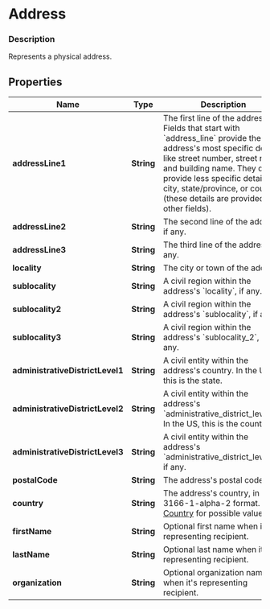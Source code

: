 
# Address

### Description

Represents a physical address.

## Properties
Name | Type | Description | Notes
------------ | ------------- | ------------- | -------------
**addressLine1** | **String** | The first line of the address.  Fields that start with &#x60;address_line&#x60; provide the address&#39;s most specific details, like street number, street name, and building name. They do *not* provide less specific details like city, state/province, or country (these details are provided in other fields). |  [optional]
**addressLine2** | **String** | The second line of the address, if any. |  [optional]
**addressLine3** | **String** | The third line of the address, if any. |  [optional]
**locality** | **String** | The city or town of the address. |  [optional]
**sublocality** | **String** | A civil region within the address&#39;s &#x60;locality&#x60;, if any. |  [optional]
**sublocality2** | **String** | A civil region within the address&#39;s &#x60;sublocality&#x60;, if any. |  [optional]
**sublocality3** | **String** | A civil region within the address&#39;s &#x60;sublocality_2&#x60;, if any. |  [optional]
**administrativeDistrictLevel1** | **String** | A civil entity within the address&#39;s country. In the US, this is the state. |  [optional]
**administrativeDistrictLevel2** | **String** | A civil entity within the address&#39;s &#x60;administrative_district_level_1&#x60;. In the US, this is the county. |  [optional]
**administrativeDistrictLevel3** | **String** | A civil entity within the address&#39;s &#x60;administrative_district_level_2&#x60;, if any. |  [optional]
**postalCode** | **String** | The address&#39;s postal code. |  [optional]
**country** | **String** | The address&#39;s country, in ISO 3166-1-alpha-2 format. See [Country](#type-country) for possible values |  [optional]
**firstName** | **String** | Optional first name when it&#39;s representing recipient. |  [optional]
**lastName** | **String** | Optional last name when it&#39;s representing recipient. |  [optional]
**organization** | **String** | Optional organization name when it&#39;s representing recipient. |  [optional]



